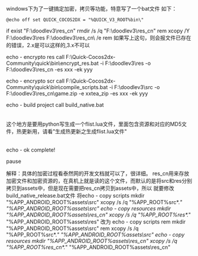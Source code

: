 windows下为了一键搞定加密，拷贝等功能，特意写了一个bat文件
如下：

`@echo off
set QUICK_COCOS2DX = "%QUICK_V3_ROOT%bin\"`

if exist "F:\doodlev3\res_cn" rmdir /s /q "F:\doodlev3\res_cn"
rem xcopy /Y F:\doodlev3\res F:\doodlev3\res_cn\ /e
rem 如果写上这句，则会报文件已存在的错误，2.x是可以这样的,3.x不可以

echo - encrypto res
call F:\Quick-Cocos2dx-Community\quick\bin\encrypt_res.bat -i F:\doodlev3\res -o F:\doodlev3\res_cn -es xxx -ek yyy

echo - encrypto scr
call F:\Quick-Cocos2dx-Community\quick\bin\compile_scripts.bat -i F:\doodlev3\src -o F:\doodlev3\res_cn\game.zip -e xxtea_zip -es xxx -ek yyy

echo - build project
call build_native.bat

######
这个地方是要用python写生成一个flist.lua文件，里面包含资源和对应的MD5文件，热更新用，请看"生成热更新之生成flist.lua文件"
######

echo - ok complete!

pause

解释：具体的加密过程看泰然网的开发文档就可以了，很详细。
     res_cn用来存放加密文件和加密资源的，在真机上就是读的这个文件，而默认的是将src和res分别拷贝到assets中，但是现在需要把res_cn拷贝到assets中，所以
     就要修改build_native_release.bat文件
     将echo - copy scripts
       mkdir "%APP_ANDROID_ROOT%assets\src"
       xcopy /s /q "%APP_ROOT%src\*.*" "%APP_ANDROID_ROOT%assets\src\"
       echo - copy resources
       mkdir "%APP_ANDROID_ROOT%assets\res_cn"
       xcopy /s /q "%APP_ROOT%res\*.*" "%APP_ANDROID_ROOT%assets\res\"
      改为
      echo - copy scripts
      rem mkdir "%APP_ANDROID_ROOT%assets\src"
      rem xcopy /s /q "%APP_ROOT%src\*.*" "%APP_ANDROID_ROOT%assets\src\"
      echo - copy resources
      mkdir "%APP_ANDROID_ROOT%assets\res_cn"
      xcopy /s /q "%APP_ROOT%res_cn\*.*" "%APP_ANDROID_ROOT%assets\res_cn\"
